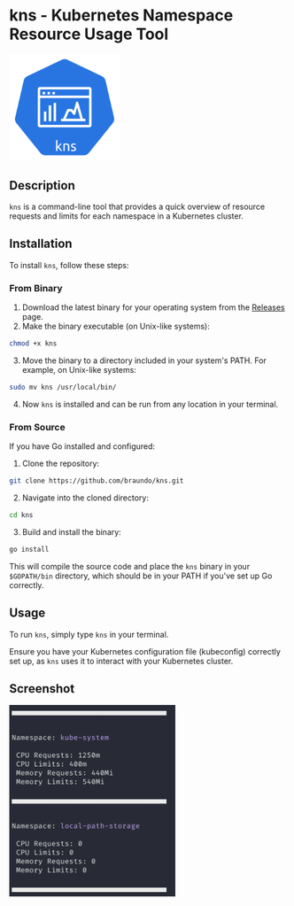 # kns - Kubernetes Namespace Resource Usage Tool

<img src="assets/logo.png" width="200"/>

## Description

`kns` is a command-line tool that provides a quick overview of resource requests and limits for each namespace in a Kubernetes cluster.

## Installation

To install `kns`, follow these steps:

### From Binary

1. Download the latest binary for your operating system from the [Releases](https://github.com/braundo/kns/releases) page.
2. Make the binary executable (on Unix-like systems):
``` bash
chmod +x kns
```

3. Move the binary to a directory included in your system's PATH. For example, on Unix-like systems:
``` bash
sudo mv kns /usr/local/bin/
```
  

4. Now `kns` is installed and can be run from any location in your terminal.

### From Source

If you have Go installed and configured:

1. Clone the repository:
``` bash
git clone https://github.com/braundo/kns.git
```

2. Navigate into the cloned directory:
``` bash
cd kns
```
3. Build and install the binary:
``` bash
go install
```


This will compile the source code and place the `kns` binary in your `$GOPATH/bin` directory, which should be in your PATH if you've set up Go correctly.

## Usage

To run `kns`, simply type `kns` in your terminal.


Ensure you have your Kubernetes configuration file (kubeconfig) correctly set up, as `kns` uses it to interact with your Kubernetes cluster.

## Screenshot
<img src="assets/screenshot.png" width="300"/>